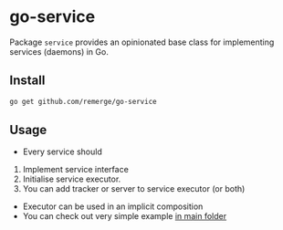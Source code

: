 # go-service

Package `service` provides an opinionated base class for implementing services
(daemons) in Go.

## Install

```bash
go get github.com/remerge/go-service
```

## Usage
* Every service should
1. Implement service interface
2. Initialise service executor.
3. You can add tracker or server to service executor (or both)

* Executor can be used in an implicit composition
* You can check out very simple example [in main folder](https://github.com/remerge/go-service/blob/master/main/example_service.go)
